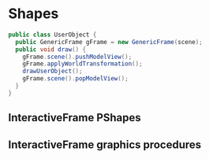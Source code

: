 # Shapes

```java
public class UserObject {
  public GenericFrame gFrame = new GenericFrame(scene);
  public void draw() {
    gFrame.scene().pushModelView();
    gFrame.applyWorldTransformation();
    drawUserObject();
    gFrame.scene().popModelView();
  }
}
```

## InteractiveFrame PShapes

## InteractiveFrame graphics procedures
